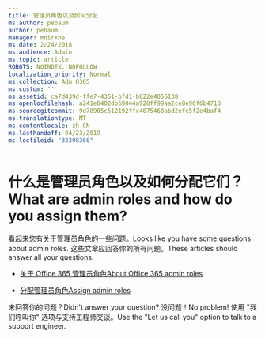 ```yaml
---
title: 管理员角色以及如何分配
ms.author: pebaum
author: pebaum
manager: mnirkhe
ms.date: 2/24/2018
ms.audience: Admin
ms.topic: article
ROBOTS: NOINDEX, NOFOLLOW
localization_priority: Normal
ms.collection: Adm_O365
ms.custom: ''
ms.assetid: ca7d439d-ffe7-4351-bfd1-b022e4056138
ms.openlocfilehash: a241e8482db69044a928ff99aa2ce8e96f6b4718
ms.sourcegitcommit: 9d78905c512192ffc4675468abd2efc5f2e4baf4
ms.translationtype: MT
ms.contentlocale: zh-CN
ms.lasthandoff: 04/23/2019
ms.locfileid: "32398366"
---
```

# <a name="what-are-admin-roles-and-how-do-you-assign-them"></a><span data-ttu-id="e0f71-102">什么是管理员角色以及如何分配它们？</span><span class="sxs-lookup"><span data-stu-id="e0f71-102">What are admin roles and how do you assign them?</span></span>

<span data-ttu-id="e0f71-103">看起来您有关于管理员角色的一些问题。</span><span class="sxs-lookup"><span data-stu-id="e0f71-103">Looks like you have some questions about admin roles.</span></span> <span data-ttu-id="e0f71-104">这些文章应回答你的所有问题。</span><span class="sxs-lookup"><span data-stu-id="e0f71-104">These articles should answer all your questions.</span></span>
  
- [<span data-ttu-id="e0f71-105">关于 Office 365 管理员角色</span><span class="sxs-lookup"><span data-stu-id="e0f71-105">About Office 365 admin roles</span></span>](https://support.office.com/article/About-Office-365-admin-roles-da585eea-f576-4f55-a1e0-87090b6aaa9d.aspx)
    
- [<span data-ttu-id="e0f71-106">分配管理员角色</span><span class="sxs-lookup"><span data-stu-id="e0f71-106">Assign admin roles</span></span>](https://support.office.com/article/assign-eac4d046-1afd-4f1a-85fc-8219c79e1504.aspx)
    
<span data-ttu-id="e0f71-107">未回答你的问题？</span><span class="sxs-lookup"><span data-stu-id="e0f71-107">Didn't answer your question?</span></span> <span data-ttu-id="e0f71-108">没问题！</span><span class="sxs-lookup"><span data-stu-id="e0f71-108">No problem!</span></span> <span data-ttu-id="e0f71-109">使用 "我们呼叫你" 选项与支持工程师交谈。</span><span class="sxs-lookup"><span data-stu-id="e0f71-109">Use the "Let us call you" option to talk to a support engineer.</span></span>
  

